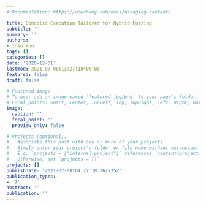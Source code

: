 ```yaml
---
# Documentation: https://wowchemy.com/docs/managing-content/

title: Concolic Execution Tailored for Hybrid Fuzzing
subtitle: ''
summary: ''
authors:
- Insu Yun
tags: []
categories: []
date: '2020-12-01'
lastmod: 2021-07-08T13:27:18+09:00
featured: false
draft: false

# Featured image
# To use, add an image named `featured.jpg/png` to your page's folder.
# Focal points: Smart, Center, TopLeft, Top, TopRight, Left, Right, BottomLeft, Bottom, BottomRight.
image:
  caption: ''
  focal_point: ''
  preview_only: false

# Projects (optional).
#   Associate this post with one or more of your projects.
#   Simply enter your project's folder or file name without extension.
#   E.g. `projects = ["internal-project"]` references `content/project/deep-learning/index.md`.
#   Otherwise, set `projects = []`.
projects: []
publishDate: '2021-07-08T04:27:18.362735Z'
publication_types:
- '7'
abstract: ''
publication: ''
---
```

